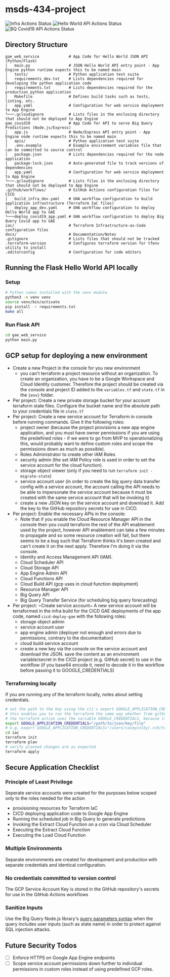 # msds-434-project
![Infra Actions Status](https://github.com/cecolby11/msds-434-project/actions/workflows/build_infra_dev.yml/badge.svg)
![Hello World API Actions Status](https://github.com/cecolby11/msds-434-project/actions/workflows/deploy_app_dev.yml/badge.svg)
![BQ Covid19 API Actions Status](https://github.com/cecolby11/msds-434-project/actions/workflows/deploy_covid19_app.yml/badge.svg)

## Directory Structure
```
gae_web_service             # App Code for Hello World JSON API (Python/Flask)
│   main.py                 # JSON Hello World API entry point - App Engine python runtime expects this to be named main
│   tests/                  # Python application test suite 
│   requirements_dev.txt    # Lists dependencies required for developing the python application code
│   requirements.txt        # Lists dependencies required for the production python application
│   Makefile                # Defines build tasks such as tests, linting, etc. 
│   app.yaml                # Configuration for web service deployment to App Engine
└───.gcloudignore           # Lists files in the enclosing directory that should not be deployed to App Engine 
gae_covid19                 # App Code for API to serve Big Query Predictions (Node.js/Express)
│   app.js                  # Node/Express API entry point - App Engine node runtime expects this to be named main
│   apis/                   # Python application test suite 
│   .env.example            # Example environment variables file that can be committed to source control 
│   package.json            # Lists dependencies required for the node application
│   package-lock.json       # Auto-generated file to track versions of dependencies
│   app.yaml                # Configuration for web service deployment to App Engine
└───.gcloudignore           # Lists files in the enclosing directory that should not be deployed to App Engine 
.github/workflows/          # GitHub Actions configuration files for CICD
│   build_infra_dev.yaml    # GHA workflow configuration to build application infrastructure (Terraform IaC files)
│   deploy_app_dev.yaml     # GHA workflow configuration to deploy Hello World app to GAE
└───deploy_covid19_app.yaml # GHA workflow configuration to deploy Big Query Covid app to GAE
iac/                        # Terraform Infrastructure-as-Code configuration files
docs/                       # Documentation/Notes
.gitignore                  # Lists files that should not be tracked
.terraform-version          # Configures terraform version for tfenv utility to install
.editorconfig               # Configuration for code editors
```

## Running the Flask Hello World API locally 
### Setup
```bash
# Python comes installed with the venv module 
python3 -m venv venv
source venv/bin/activate
pip install -r requirements.txt
make all
```

### Run Flask API 
```bash
cd gae_web_service
python main.py
```

## GCP setup for deploying a new environment
- Create a new Project in the console for you new environment
  - you can't terraform a project resource without an organization. To create an organization, you have to be a Google Workspace and Cloud Identity customer. Therefore the project should be created via the console and project ID added to the `variables.tf` and `state.tf` in the `{env}` folder. 
- Per project: Create a new private storage bucket for your account terraform state files. Configure the bucket name and the absolute path to your credentials file in `state.tf` 
- Per project: Create a new service account for Terraform in console before running commands. Give it the following roles:
    - project owner (because the project provisions a new app engine application, and you must have owner permissions if you are using the predefined roles - if we were to go from MVP to operationalizing this, would probably want to define custom roles and scope the permissions down as much as possible).
    - Roles Administrator to create other IAM Roles
    - security admin (the set IAM Policy role is used in order to set the service account for the cloud function). 
    - storage object viewer (only if you need to run `terraform init -migrate-state`)
    - service account user (in order to create the big query data transfer config with a service account, the account calling the API needs to be able to impersonate the service account because it must be created with the same service account that will be invoking it)
  - create a new JSON key on the service account and download it. Add the key to the GitHub repository secrets for use in  CICD. 
- Per project: Enable the necessary APIs in the console:
  - Note that if you enable the Cloud Resource Manager API in the console then you could terraform the rest of the API enablement used by the project, however API enablement can take a few minutes to propagate and so some resource creation will fail, but there seems to be a bug such that Terraform thinks it's been created and can't create it on the next apply. Therefore I'm doing it via the console. 
  - Identity and Access Management API (IAM). 
  - Cloud Scheduler API
  - Cloud Storage API
  - App Engine Admin API
  - Cloud Functions API
  - Cloud Build API (gcp uses in cloud function deployment)
  - Resource Manager API
  - Big Query API
  - Big Query Transfer Service (for scheduling big query forecasting)
- Per project: ~Create service account~ A new service account will be terraformed in the infra build for the CICD GAE deployments of the app code, named `cicd-deploy-gae` with the following roles: 
    - storage object admin 
    - service account user 
    - app engine admin (deployer not enough and errors due to permissions, contrary to the documentation) 
    - cloud build service account 
  - create a new key via the console on the service account and download the JSON. save the content as an environment variable/secret in the CICD project (e.g. GitHub secret) to use in the workflow (if you base64 encode it, need to decode it in the workflow before passing it to GOOGLE_CREDENTIALS)

### Terraforming locally 
If you are running any of the terraform locally, notes about setting credentials. 
```bash
# set the path to the key using the cli's export GOOGLE_APPLICATION_CREDENTIALS="/path/to/json/key/file" environment variable instead of hardcoding it in the provider 
# this enables you to run the terraform the same way whether from github actions workflow, or your command line
# the terraform action uses the variable GOOGLE_CREDENTIALS, because it's passed the actual key contents from the secrets store, instead of the path to the json secrets file which is what GOOGLE_APPLICATION_CREDENTIALS uses .
export GOOGLE_APPLICATION_CREDENTIALS="/path/to/json/key/file" 
# e.g. export GOOGLE_APPLICATION_CREDENTIALS="/users/caseycolby/.ssh/terraform@dev-327916-9fef7acec75a.json" 
cd iac
terraform init
terraform plan
# verify planned changes are as expected
terraform apply
```

## Secure Application Checklist
### Principle of Least Privilege 
Seperate service accounts were created for the purposes below scoped only to the roles needed for the action
- provisioning resources for Terraform IaC
- CICD deploying application code to Google App Engine
- Running the scheduled job in Big Query to generate predictions
- Invoking the Extract Cloud Function on a cron via Cloud Scheduler 
- Executing the Extract Cloud Function 
- Executing the Load Cloud Function

### Multiple Environments
Separate environments are created for development and production with separate credentials and identical configuration.

### No credentials committed to version control 
The GCP Service Account Key is stored in the GitHub repository's secrets for use in the GitHub Actions workflows

### Sanitize Inputs
Use the Big Query Node.js library's [query parameters syntax](https://cloud.google.com/bigquery/docs/parameterized-queries#bigquery-query-params-nodejs) when the query includes user inputs (such as state name) in order to protect against SQL injection attacks. 

## Future Security Todos
-  [ ] Enforce HTTPS on Google App Engine endpoints
-  [ ] Scope service account permissions down further to individual permissions in custom roles instead of using predefined GCP roles. 
